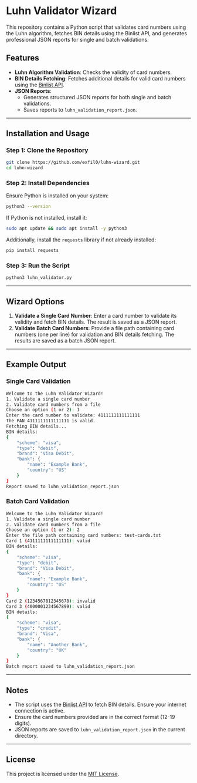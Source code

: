 # Luhn Validator Wizard

This repository contains a Python script that validates card numbers using the Luhn algorithm, fetches BIN details using the Binlist API, and generates professional JSON reports for single and batch validations.

## Features

- **Luhn Algorithm Validation**: Checks the validity of card numbers.
- **BIN Details Fetching**: Fetches additional details for valid card numbers using the [Binlist API](https://binlist.net/).
- **JSON Reports**:
  - Generates structured JSON reports for both single and batch validations.
  - Saves reports to `luhn_validation_report.json`.

---

## Installation and Usage

### Step 1: Clone the Repository

```bash
git clone https://github.com/exfil0/luhn-wizard.git
cd luhn-wizard
```

### Step 2: Install Dependencies

Ensure Python is installed on your system:

```bash
python3 --version
```

If Python is not installed, install it:

```bash
sudo apt update && sudo apt install -y python3
```

Additionally, install the `requests` library if not already installed:

```bash
pip install requests
```

### Step 3: Run the Script

```bash
python3 luhn_validator.py
```

---

## Wizard Options

1. **Validate a Single Card Number**: Enter a card number to validate its validity and fetch BIN details. The result is saved as a JSON report.
2. **Validate Batch Card Numbers**: Provide a file path containing card numbers (one per line) for validation and BIN details fetching. The results are saved as a batch JSON report.

---

## Example Output

### Single Card Validation
```bash
Welcome to the Luhn Validator Wizard!
1. Validate a single card number
2. Validate card numbers from a file
Choose an option (1 or 2): 1
Enter the card number to validate: 4111111111111111
The PAN 4111111111111111 is valid.
Fetching BIN details...
BIN details:
{
    "scheme": "visa",
    "type": "debit",
    "brand": "Visa Debit",
    "bank": {
        "name": "Example Bank",
        "country": "US"
    }
}
Report saved to luhn_validation_report.json
```

### Batch Card Validation
```bash
Welcome to the Luhn Validator Wizard!
1. Validate a single card number
2. Validate card numbers from a file
Choose an option (1 or 2): 2
Enter the file path containing card numbers: test-cards.txt
Card 1 (4111111111111111): valid
BIN details:
{
    "scheme": "visa",
    "type": "debit",
    "brand": "Visa Debit",
    "bank": {
        "name": "Example Bank",
        "country": "US"
    }
}
Card 2 (1234567812345670): invalid
Card 3 (4000001234567899): valid
BIN details:
{
    "scheme": "visa",
    "type": "credit",
    "brand": "Visa",
    "bank": {
        "name": "Another Bank",
        "country": "UK"
    }
}
Batch report saved to luhn_validation_report.json
```

---

## Notes

- The script uses the [Binlist API](https://binlist.net/) to fetch BIN details. Ensure your internet connection is active.
- Ensure the card numbers provided are in the correct format (12-19 digits).
- JSON reports are saved to `luhn_validation_report.json` in the current directory.

---

## License

This project is licensed under the [MIT License](LICENSE).
